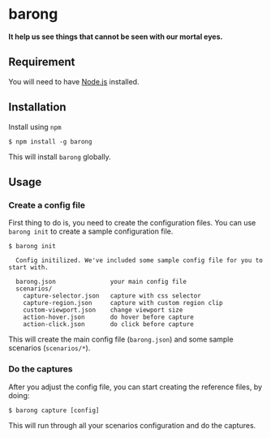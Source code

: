 # barong
**It help us see things that cannot be seen with our mortal eyes.**

## Requirement
You will need to have [Node.js](https://nodejs.org/en/) installed.

## Installation
Install using `npm`
```
$ npm install -g barong
```
This will install `barong` globally.

## Usage
### Create a config file
First thing to do is, you need to create the configuration files. You can use `barong init` to create a sample configuration file.
```
$ barong init

  Config initilized. We've included some sample config file for you to start with. 

  barong.json               your main config file
  scenarios/
    capture-selector.json   capture with css selector
    capture-region.json     capture with custom region clip
    custom-viewport.json    change viewport size
    action-hover.json       do hover before capture
    action-click.json       do click before capture
```
This will create the main config file (`barong.json`) and some sample scenarios (`scenarios/*`).

### Do the captures
After you adjust the config file, you can start creating the reference files, by doing:
```
$ barong capture [config]
```
This will run through all your scenarios configuration and do the captures.
